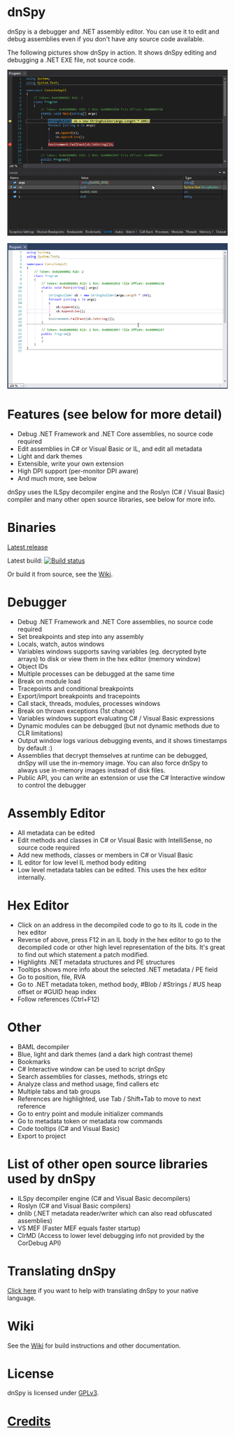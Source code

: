 # dnSpy

dnSpy is a debugger and .NET assembly editor. You can use it to edit and debug assemblies even if you don't have any source code available.

The following pictures show dnSpy in action. It shows dnSpy editing and debugging a .NET EXE file, not source code.

![debug-animated](images/debug-animated.gif)

![edit-code-animated](images/edit-code-animated.gif)

# Features (see below for more detail)

- Debug .NET Framework and .NET Core assemblies, no source code required
- Edit assemblies in C# or Visual Basic or IL, and edit all metadata
- Light and dark themes
- Extensible, write your own extension
- High DPI support (per-monitor DPI aware)
- And much more, see below

dnSpy uses the ILSpy decompiler engine and the Roslyn (C# / Visual Basic) compiler and many other open source libraries, see below for more info.

# Binaries

[Latest release](https://github.com/0xd4d/dnSpy/releases)

Latest build: [![Build status](https://ci.appveyor.com/api/projects/status/616rgr9ot3nvfjv5/branch/master?svg=true)](https://ci.appveyor.com/project/0xd4d/dnspy/branch/master/artifacts)

Or build it from source, see the [Wiki](https://github.com/0xd4d/dnSpy/wiki/Building-dnSpy).

# Debugger

- Debug .NET Framework and .NET Core assemblies, no source code required
- Set breakpoints and step into any assembly
- Locals, watch, autos windows
- Variables windows supports saving variables (eg. decrypted byte arrays) to disk or view them in the hex editor (memory window)
- Object IDs
- Multiple processes can be debugged at the same time
- Break on module load
- Tracepoints and conditional breakpoints
- Export/import breakpoints and tracepoints
- Call stack, threads, modules, processes windows
- Break on thrown exceptions (1st chance)
- Variables windows support evaluating C# / Visual Basic expressions
- Dynamic modules can be debugged (but not dynamic methods due to CLR limitations)
- Output window logs various debugging events, and it shows timestamps by default :)
- Assemblies that decrypt themselves at runtime can be debugged, dnSpy will use the in-memory image. You can also force dnSpy to always use in-memory images instead of disk files.
- Public API, you can write an extension or use the C# Interactive window to control the debugger

# Assembly Editor

- All metadata can be edited
- Edit methods and classes in C# or Visual Basic with IntelliSense, no source code required
- Add new methods, classes or members in C# or Visual Basic
- IL editor for low level IL method body editing
- Low level metadata tables can be edited. This uses the hex editor internally.

# Hex Editor

- Click on an address in the decompiled code to go to its IL code in the hex editor
- Reverse of above, press F12 in an IL body in the hex editor to go to the decompiled code or other high level representation of the bits. It's great to find out which statement a patch modified.
- Highlights .NET metadata structures and PE structures
- Tooltips shows more info about the selected .NET metadata / PE field
- Go to position, file, RVA
- Go to .NET metadata token, method body, #Blob / #Strings / #US heap offset or #GUID heap index
- Follow references (Ctrl+F12)

# Other

- BAML decompiler
- Blue, light and dark themes (and a dark high contrast theme)
- Bookmarks
- C# Interactive window can be used to script dnSpy
- Search assemblies for classes, methods, strings etc
- Analyze class and method usage, find callers etc
- Multiple tabs and tab groups
- References are highlighted, use Tab / Shift+Tab to move to next reference
- Go to entry point and module initializer commands
- Go to metadata token or metadata row commands
- Code tooltips (C# and Visual Basic)
- Export to project

# List of other open source libraries used by dnSpy

- ILSpy decompiler engine (C# and Visual Basic decompilers)
- Roslyn (C# and Visual Basic compilers)
- dnlib (.NET metadata reader/writer which can also read obfuscated assemblies)
- VS MEF (Faster MEF equals faster startup)
- ClrMD (Access to lower level debugging info not provided by the CorDebug API)

# Translating dnSpy

[Click here](https://crowdin.com/project/dnspy) if you want to help with translating dnSpy to your native language.

# Wiki

See the [Wiki](https://github.com/0xd4d/dnSpy/wiki) for build instructions and other documentation.

# License

dnSpy is licensed under [GPLv3](dnSpy/dnSpy/LicenseInfo/GPLv3.txt).

# [Credits](dnSpy/dnSpy/LicenseInfo/CREDITS.txt)

